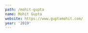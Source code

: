 ```yaml
---
path: /mohit-gupta
name: Mohit Gupta
website: https://www.guptamohit.com/
year: '2019'
---
```


